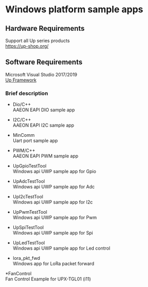 # Windows platform sample apps

## Hardware Requirements 
Support all Up series products  
https://up-shop.org/

## Software Requirements
Microsoft Visual Studio 2017/2019  
[Up Framework](https://downloads.up-community.org/download/up-sdk-for-windows-10-and-windows-iot/)



### Brief description

* Dio/C++  
AAEON EAPI DIO sample app
* I2C/C++  
AAEON EAPI I2C sample app 

* MinComm  
Uart port sample app

* PWM/C++  
AAEON EAPI PWM sample app

* UpGpioTestTool  
Windows api UWP sample app for Gpio

* UpAdcTestTool  
Windows api UWP sample app for Adc

* UpI2cTestTool  
Windows api UWP sample app for I2c 

* UpPwmTestTool  
Windows api UWP sample app for Pwm

* UpSpiTestTool  
Windows api UWP sample app for Spi 

* UpLedTestTool  
Windows api UWP sample app for Led control 

* lora_pkt_fwd  
Windows app for LoRa packet forward

*FanControl   
Fan Control Example for UPX-TGL01 (i11)
 

